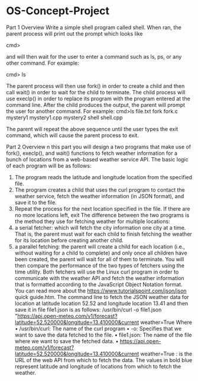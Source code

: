 # OS-Concept-Project

Part 1 Overview
Write a simple shell program called shell. When ran, the parent process will print out the
prompt which looks like

cmd>

and will then wait for the user to enter a command such as ls, ps, or any other command. For
example:

cmd> ls

The parent process will then use fork() in order to create a child and then call wait() in order
to wait for the child to terminate. The child process will use execlp() in order to replace its
program with the program entered at the command line. After the child produces the output,
the parent will prompt the user for another command. For example:
cmd>ls
file.txt fork fork.c mystery1 mystery1.cpp mystery2 shell shell.cpp

The parent will repeat the above sequence until the user types the exit command, which will
cause the parent process to exit.

Part 2 Overview
n this part you will design a two programs that make use of fork(), execlp(), and wait()
functions to fetch weather information for a bunch of locations from a web-based weather service
API. The basic logic of each program will be as follows:
1. The program reads the latitude and longitude location from the specified file.
2. The program creates a child that uses the curl program to contact the weather service,
fetch the weather information (in JSON format), and save it to the file.
3. Repeat the process for the next location specified in the file. If there are no more locations
left, exit
The difference between the two programs is the method they use for fetching weather for multiple
locations:
1. a serial fetcher: which will fetch the city information one city at a time. That is, the
parent must wait for each child to finish fetching the weather for its location before creating
another child.
2. a parallel fetching: the parent will create a child for each location (i.e., without waiting
for a child to complete) and only once all children have been created, the parent will wait
for all of them to terminate.
You will then compare the performance of the two types of fetchers using the time utility.
Both fetchers will use the Linux curl program in order to communicate with the weather API
and fetch the weather information that is formatted according to the JavaScript Object Notation
format. You can read more about the https://www.tutorialspoint.com/json/json quick guide.htm.
The command line to fetch the JSON weather data for location at latitude location 52.52 and
longitude location 13.41 and then save it in file file1.json is as follows:
/usr/bin/curl -o file1.json "https://api.open-meteo.com/v1/forecast?latitude=52.520000&longitude=13.410000&current weather=True
Where
• /usr/bin/curl: The name of the curl program
• -o: Specifies that we want to save the data fetched to the file.
• file1.json: The name of the file where we want to save the fetched data.
• https://api.open-meteo.com/v1/forecast?latitude=52.520000&longitude=13.410000&current weather=True :
is the URL of the web API from which to fetch the data. The values in bold blue
represent latitude and longitude of locations from which to fetch the weather.
